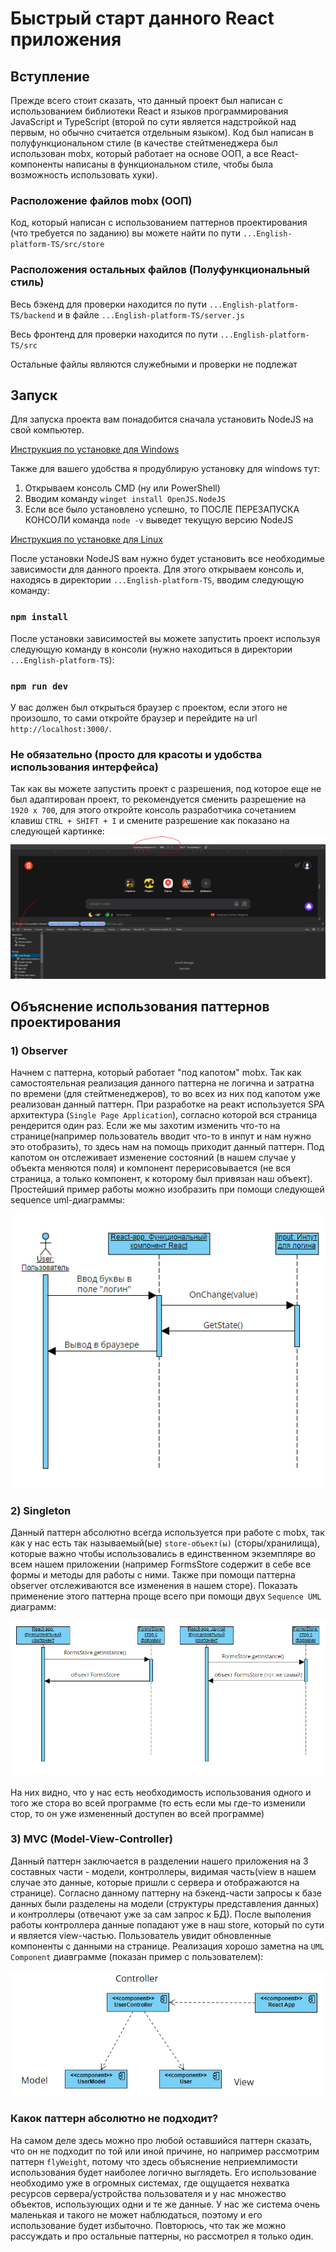 # Быстрый старт данного React приложения

## Вступление
Прежде всего стоит сказать, что данный проект был написан с использованием библиотеки
React и языков программирования JavaScript и TypeScript (второй по сути является надстройкой
над первым, но обычно считается отдельным языком). Код был написан в полуфункциональном стиле 
(в качестве стейтменеджера был использован mobx, который работает на основе ООП, 
а все React-компоненты написаны в функциональном стиле, чтобы была возможность
использовать хуки).

### Расположение файлов mobx (ООП)
Код, который написан с использованием паттернов проектирования (что требуется по заданию)
вы можете найти по пути `...English-platform-TS/src/store` 
### Расположения остальных файлов (Полуфункциональный стиль)
Весь бэкенд для проверки находится по пути `...English-platform-TS/backend` и в 
файле `...English-platform-TS/server.js`

Весь фронтенд для проверки находится по пути `...English-platform-TS/src`

Остальные файлы являются служебными и проверки не подлежат

## Запуск
Для запуска проекта вам понадобится сначала установить NodeJS на свой компьютер.

[Инструкция по установке для Windows](https://www.how2shout.com/how-to/how-to-install-node-js-and-npm-on-windows-10-or-11-using-cmd.html)

Также для вашего удобства я продублирую установку для windows тут: 

1) Открываем консоль CMD (ну или PowerShell)
2) Вводим команду `winget install OpenJS.NodeJS`
3) Если все было установлено успешно, то ПОСЛЕ ПЕРЕЗАПУСКА КОНСОЛИ команда `node -v` выведет текущую версию NodeJS

[Инструкция по установке для Linux](https://upstackhq.com/blog/software-development/how-to-install-node-js-on-linux)

После установки NodeJS вам нужно будет установить все необходимые зависимости для данного проекта.
Для этого открываем консоль и, находясь в директории `...English-platform-TS`, вводим следующую команду:

### `npm install`

После установки зависимостей вы можете запустить проект используя следующую команду в консоли (нужно находиться в директории 
`...English-platform-TS`):

### `npm run dev`

У вас должен был открыться браузер с проектом, если этого не произошло, то сами откройте браузер и перейдите на url
`http://localhost:3000/`.

### Не обязательно (просто для красоты и удобства использования интерфейса)
Так как вы можете запустить проект с разрешения, под которое еще не был адаптирован проект, 
то рекомендуется сменить разрешение на `1920 x 700`, для этого откройте консоль разработчика 
сочетанием клавиш `CTRL + SHIFT + I` и смените разрешение как показано на следующей картинке:
![](ScreenForReadme.PNG)

## Объяснение использования паттернов проектирования

### 1) Observer

Начнем с паттерна, который работает "под капотом" mobx. Так как самостоятельная реализация данного
паттерна не логична и затратна по времени (для стейтменеджеров), то во всех из них под капотом уже реализован
данный паттерн. При разработке на реакт используется SPA архитектура (`Single Page Application`), согласно которой
вся страница рендерится один раз. Если же мы захотим изменить что-то на странице(например пользователь вводит что-то
в инпут и нам нужно это отобразить), то здесь нам на помощь приходит данный паттерн. Под капотом он отслеживает изменение
состояний (в нашем случае у объекта меняются поля) и компонент перерисовывается (не вся страница, а только компонент, к 
которому был привязан наш объект). Простейший пример работы можно изобразить при помощи следующей sequence uml-диаграммы:

![](diagram1.PNG)

### 2) Singleton

Данный паттерн абсолютно всегда используется при работе с mobx, так как у нас есть так называемый(ые) `store-объект(ы)` 
(сторы/хранилища), которые важно чтобы использовались в единственном экземпляре во всем нашем приложении (например FormsStore
содержит в себе все формы и методы для работы с ними. Также при помощи паттерна observer отслеживаются все изменения в нашем сторе).
Показать применение этого паттерна проще всего при помощи двух `Sequence UML` диаграмм:

![](diagram2.PNG)

На них видно, что у нас есть необходимость использования одного и того же стора во всей программе (то есть если мы где-то
изменили стор, то он уже измененный доступен во всей программе)

### 3) MVC (Model-View-Controller)

Данный паттерн заключается в разделении нашего приложения на 3 составных части - модели, контроллеры, видимая часть(view в нашем случае
это данные, которые пришли с сервера и отображаются на странице). Согласно данному паттерну на бэкенд-части запросы к базе данных
были разделены на модели (структуры представления данных) и контроллеры (отвечают уже за сам запрос к БД). После выполения работы 
контроллера данные попадают уже в наш store, который по сути и является view-частью. Пользователь увидит обновленные компоненты
с данными на странице. Реализация хорошо заметна на `UML Component` диавграмме (показан пример с пользователем):

![](diagram3.PNG)

### Какок паттерн абсолютно не подходит?

На самом деле здесь можно про любой оставшийся паттерн сказать, что он не подходит по той или иной причине,
но например рассмотрим паттерн `flyWeight`, потому что здесь объяснение неприемлимости использования будет наиболее логично выглядеть.
Его использование необходимо уже в огромных системах, где ощущается нехватка ресурсов сервера/устройства пользователя и у нас
множество объектов, использующих одни и те же данные. У нас же система очень маленькая и такого не может наблюдаться, поэтому
и его использование будет избыточно. Повторюсь, что так же можно рассуждать и про остальные паттерны, но рассмотрел я только один.



